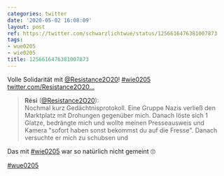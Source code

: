 ```yaml
---
categories: twitter
date: '2020-05-02 16:08:09'
layout: post
ref: https://twitter.com/schwarzlichtwue/status/1256616476381007873
tags:
- wue0205
- wie0205
title: 1256616476381007873
---
```

Volle Solidarität mit [@Resistance2O20](https://twitter.com/Resistance2O20)! [#wie0205](/t/wie0205) [twitter.com/Resistance2O20…](https://twitter.com/Resistance2O20/status/1256606889007296516)
> <b>Rési</b> ([@Resistance2O20](https://twitter.com/Resistance2O20)):  
>Nochmal kurz Gedächtnisprotokoll. Eine Gruppe Nazis verließ den Marktplatz mit Drohungen gegenüber mich. Danach löste sich 1 Glatze, bedrängte mich und wollte meinen Presseausweis und Kamera "sofort haben sonst bekommst du auf die Fresse". Danach versuchte er mich zu schubsen und  


Das mit [#wie0205](/t/wie0205) war so natürlich nicht gemeint 🙄

[#wue0205](/t/wue0205)